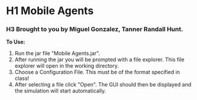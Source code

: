# H1 Mobile Agents

### H3 Brought to you by Miguel Gonzalez, Tanner Randall Hunt.
   
**To Use:**
   1. Run the jar file "Mobile Agents.jar".
   2. After running the jar you will be prompted with a file explorer. This file explorer will open in the working directory.
   3. Choose a Configuration File. This must be of the format specified in class!  
   4. After selecting a file click "Open". The GUI should then be displayed and the simulation will start automatically.
